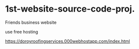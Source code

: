 # 1st-website-source-code-proj.
Friends business website

use free hosting

https://doroyroofingservices.000webhostapp.com/index.html
